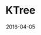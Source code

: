 ---
layout: site
title: "KTree"
date: 2016-04-05
categories: [community]
version: 1.3.14
major: 1
minor: 3
patch: 14
slug: ktree
link: http://www.ktree.com/
permalink: /sites/:slug
---